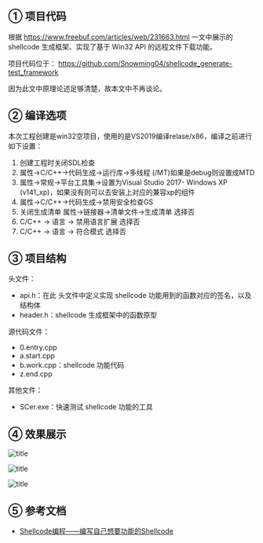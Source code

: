 ## ① 项目代码

根据 https://www.freebuf.com/articles/web/231663.html 一文中展示的 shellcode 生成框架、实现了基于 Win32 API 的远程文件下载功能。

项目代码位于：
https://github.com/Snowming04/shellcode_generate-test_framework

因为此文中原理论述足够清楚，故本文中不再谈论。


## ② 编译选项

本次工程创建是win32空项目，使用的是VS2019编译relase/x86，编译之前进行如下设置：

1. 创建工程时关闭SDL检查
2. 属性->C/C++->代码生成->运行库->多线程 (/MT)如果是debug则设置成MTD
3. 属性->常规->平台工具集->设置为Visual Studio 2017- Windows XP (v141_xp)，如果没有则可以去安装上对应的兼容xp的组件
4. 属性->C/C++->代码生成->禁用安全检查GS
5. 关闭生成清单 属性->链接器->清单文件->生成清单 选择否
6. C/C++ -> 语言 -> 禁用语言扩展 选择否
7. C/C++ -> 语言 -> 符合模式 选择否

## ③ 项目结构
头文件：

- api.h：在此 头文件中定义实现 shellcode 功能用到的函数对应的签名，以及结构体
- header.h：shellcode 生成框架中的函数原型

源代码文件：

- 0.entry.cpp
- a.start.cpp
- b.work.cpp：shellcode 功能代码
- z.end.cpp

其他文件：

- SCer.exe：快速测试 shellcode 功能的工具



## ④ 效果展示


![title](https://leanote.com/api/file/getImage?fileId=606c40ceab644179a6000552)

![title](https://leanote.com/api/file/getImage?fileId=606c4106ab644179a6000554)

![title](https://leanote.com/api/file/getImage?fileId=606c4178ab644177a10004d8)


## ⑤ 参考文档


- [Shellcode编程——编写自己想要功能的Shellcode](https://www.freebuf.com/articles/web/231663.html)